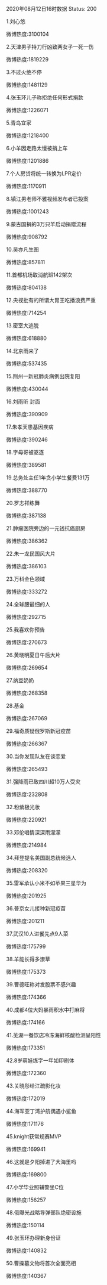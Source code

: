 2020年08月12日16时数据
Status: 200

1.刘心悠

微博热度:3100104

2.天津男子持刀行凶致两女子一死一伤

微博热度:1819229

3.不过火绝不停

微博热度:1481129

4.张玉环儿子称拒绝任何形式捐款

微博热度:1226071

5.青岛宜家

微博热度:1218400

6.小羊因走路太慢被捎上车

微博热度:1201886

7.个人房贷将统一转换为LPR定价

微博热度:1170911

8.镇江男老师不雅视频发布者已投案

微博热度:1001243

9.蒙古国捐的3万只羊启动捐赠流程

微博热度:908792

10.吴亦凡生图

微博热度:857811

11.首都机场取消航班142架次

微博热度:804138

12.央视批有的所谓大胃王吃播浪费严重

微博热度:714254

13.密室大逃脱

微博热度:618880

14.北京雨来了

微博热度:537435

15.荆州一新冠肺炎病例出院复阳

微博热度:430044

16.刘雨昕 封面

微博热度:390909

17.朱孝天患基因疾病

微博热度:390246

18.字母哥被驱逐

微博热度:389581

19.总务处主任1年贪小学生餐费131万

微博热度:388770

20.罗志祥练舞

微博热度:387138

21.肿瘤医院旁边的一元钱抗癌厨房

微博热度:386362

22.朱一龙民国风大片

微博热度:386103

23.万科金色领域

微博热度:333272

24.全球腰最细的人

微博热度:292715

25.我喜欢你预告

微博热度:270673

26.黄晓明夏日午后大片

微博热度:269654

27.纳豆奶奶

微博热度:268358

28.基金

微博热度:267069

29.福奇质疑俄罗斯新冠疫苗

微博热度:266367

30.当你发现队友在谈恋爱

微博热度:265493

31.强降雨已致四川超10万人受灾

微博热度:232808

32.粉紫极光妆

微博热度:220921

33.邓伦唱情深深雨濛濛

微博热度:214984

34.拜登提名美国副总统候选人

微博热度:208320

35.雷军承认小米不如苹果三星华为

微博热度:201925

36.普京女儿接种新冠疫苗

微博热度:201211

37.武汉10人进餐先点9人菜

微博热度:175799

38.羊能长得多潦草

微博热度:175373

39.曹德旺称对发股票不感兴趣

微博热度:174366

40.成都4位大妈暴雨积水中打麻将

微博热度:174166

41.芜湖一餐饮店冷冻海鲜核酸检测呈阳性

微博热度:173351

42.8岁萌娃练字一年如印刷体

微博热度:172360

43.关晓彤给江疏影化妆

微博热度:172019

44.海军亚丁湾护航偶遇小鲨鱼

微博热度:171176

45.knight获常规赛MVP

微博热度:169941

46.这就是夕阳掉进了大海里吗

微博热度:169800

47.小学毕业照辅警坐C位

微博热度:156257

48.俄曝光战略导弹部队绝密设施

微博热度:150114

49.张玉环办理新身份证

微博热度:140832

50.曹操墓文物将首次全面亮相

微博热度:140367

